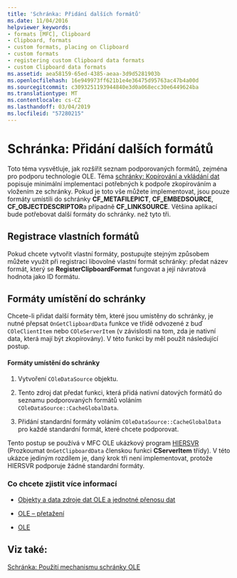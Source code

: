 ```yaml
---
title: 'Schránka: Přidání dalších formátů'
ms.date: 11/04/2016
helpviewer_keywords:
- formats [MFC], Clipboard
- Clipboard, formats
- custom formats, placing on Clipboard
- custom formats
- registering custom Clipboard data formats
- custom Clipboard data formats
ms.assetid: aea58159-65ed-4385-aeaa-3d9d5281903b
ms.openlocfilehash: 16e949973ff621b1e4e36475d95763ac47b4a00d
ms.sourcegitcommit: c3093251193944840e3d0a068ecc30e6449624ba
ms.translationtype: MT
ms.contentlocale: cs-CZ
ms.lasthandoff: 03/04/2019
ms.locfileid: "57280215"
---
```

# <a name="clipboard-adding-other-formats"></a>Schránka: Přidání dalších formátů

Toto téma vysvětluje, jak rozšířit seznam podporovaných formátů, zejména pro podporu technologie OLE. Téma [schránky: Kopírování a vkládání dat](../mfc/clipboard-copying-and-pasting-data.md) popisuje minimální implementaci potřebných k podpoře zkopírováním a vložením ze schránky. Pokud je toto vše můžete implementovat, jsou pouze formáty umístili do schránky **CF_METAFILEPICT**, **CF_EMBEDSOURCE**, **CF_OBJECTDESCRIPTOR**a případně **CF_LINKSOURCE**. Většina aplikací bude potřebovat další formáty do schránky. než tyto tři.

##  <a name="_core_registering_custom_formats"></a> Registrace vlastních formátů

Pokud chcete vytvořit vlastní formáty, postupujte stejným způsobem můžete využít při registraci libovolné vlastní formát schránky: předat název formát, který se **RegisterClipboardFormat** fungovat a její návratová hodnota jako ID formátu.

##  <a name="_core_placing_formats_on_the_clipboard"></a> Formáty umístění do schránky

Chcete-li přidat další formáty těm, které jsou umístěny do schránky, je nutné přepsat `OnGetClipboardData` funkce ve třídě odvozené z buď `COleClientItem` nebo `COleServerItem` (v závislosti na tom, zda je nativní data, která mají být zkopírovány). V této funkci by měl použít následující postup.

#### <a name="to-place-formats-on-the-clipboard"></a>Formáty umístění do schránky

1. Vytvoření `COleDataSource` objektu.

1. Tento zdroj dat předat funkci, která přidá nativní datových formátů do seznamu podporovaných formátů voláním `COleDataSource::CacheGlobalData`.

1. Přidání standardní formáty voláním `COleDataSource::CacheGlobalData` pro každé standardní formát, které chcete podporovat.

Tento postup se používá v MFC OLE ukázkový program [HIERSVR](../visual-cpp-samples.md) (Prozkoumat `OnGetClipboardData` členskou funkci **CServerItem** třídy). V této ukázce jediným rozdílem je, daný krok tři není implementovat, protože HIERSVR podporuje žádné standardní formáty.

### <a name="what-do-you-want-to-know-more-about"></a>Co chcete zjistit více informací

- [Objekty a data zdroje dat OLE a jednotné přenosu dat](../mfc/data-objects-and-data-sources-ole.md)

- [OLE – přetažení](../mfc/drag-and-drop-ole.md)

- [OLE](../mfc/ole-background.md)

## <a name="see-also"></a>Viz také:

[Schránka: Použití mechanismu schránky OLE](../mfc/clipboard-using-the-ole-clipboard-mechanism.md)
